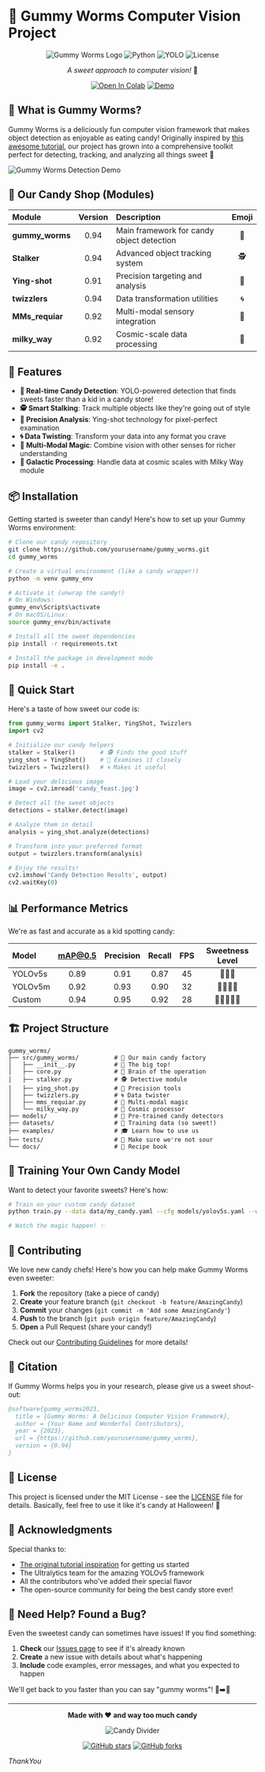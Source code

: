 # 🍬 Gummy Worms Computer Vision Project

<div align="center">

![Gummy Worms Logo](https://img.shields.io/badge/Gummy%20Worms-0.94-FF6B6B?style=for-the-badge&logo=candy&logoColor=white)
![Python](https://img.shields.io/badge/Python-3.8%2B-3776AB?style=for-the-badge&logo=python&logoColor=white)
![YOLO](https://img.shields.io/badge/YOLO-Object%20Detection-00FFFF?style=for-the-badge&logo=opencv&logoColor=white)
![License](https://img.shields.io/badge/License-MIT-green?style=for-the-badge)

*A sweet approach to computer vision!* 🍭

[![Open In Colab](https://colab.research.google.com/assets/colab-badge.svg)](https://colab.research.google.com/drive/1dgTDhUPwpzIfgYFvG8GtQ8RxBw3l_zu7#scrollTo=myI83I1-Pi8F)
[![Demo](https://img.shields.io/badge/View-Demo-FF6B6B?style=for-the-badge)](https://youtu.be/r0RspiLG260)

</div>

## 🌟 What is Gummy Worms?

Gummy Worms is a deliciously fun computer vision framework that makes object detection as enjoyable as eating candy! Originally inspired by [this awesome tutorial](https://youtu.be/r0RspiLG260), our project has grown into a comprehensive toolkit perfect for detecting, tracking, and analyzing all things sweet 🍬

![Gummy Worms Detection Demo](https://via.placeholder.com/800x400/FF6B6B/FFFFFF?text=Gummy+Worms+Detection+in+Action+🎯)

## 🍭 Our Candy Shop (Modules)

| Module | Version | Description | Emoji |
| :--- | :---: | :--- | :---: |
| **gummy_worms** | 0.94 | Main framework for candy object detection | 🍬 |
| **Stalker** | 0.94 | Advanced object tracking system | 🕵️ |
| **Ying-shot** | 0.91 | Precision targeting and analysis | 🎯 |
| **twizzlers** | 0.94 | Data transformation utilities | 🌀 |
| **MMs_requiar** | 0.92 | Multi-modal sensory integration | 🌈 |
| **milky_way** | 0.92 | Cosmic-scale data processing | 🌌 |

## 🚀 Features

- **🍬 Real-time Candy Detection**: YOLO-powered detection that finds sweets faster than a kid in a candy store!
- **🕵️ Smart Stalking**: Track multiple objects like they're going out of style
- **🎯 Precision Analysis**: Ying-shot technology for pixel-perfect examination
- **🌀 Data Twisting**: Transform your data into any format you crave
- **🌈 Multi-Modal Magic**: Combine vision with other senses for richer understanding
- **🌌 Galactic Processing**: Handle data at cosmic scales with Milky Way module

## 📦 Installation

Getting started is sweeter than candy! Here's how to set up your Gummy Worms environment:

```bash
# Clone our candy repository
git clone https://github.com/yourusername/gummy_worms.git
cd gummy_worms

# Create a virtual environment (like a candy wrapper!)
python -m venv gummy_env

# Activate it (unwrap the candy!)
# On Windows:
gummy_env\Scripts\activate
# On macOS/Linux:
source gummy_env/bin/activate

# Install all the sweet dependencies
pip install -r requirements.txt

# Install the package in development mode
pip install -e .
```

## 🎯 Quick Start

Here's a taste of how sweet our code is:

```python
from gummy_worms import Stalker, YingShot, Twizzlers
import cv2

# Initialize our candy helpers
stalker = Stalker()       # 🕵️ Finds the good stuff
ying_shot = YingShot()    # 🎯 Examines it closely
twizzlers = Twizzlers()   # 🌀 Makes it useful

# Load your delicious image
image = cv2.imread('candy_feast.jpg')

# Detect all the sweet objects
detections = stalker.detect(image)

# Analyze them in detail
analysis = ying_shot.analyze(detections)

# Transform into your preferred format
output = twizzlers.transform(analysis)

# Enjoy the results!
cv2.imshow('Candy Detection Results', output)
cv2.waitKey(0)
```

## 📊 Performance Metrics

We're as fast and accurate as a kid spotting candy:

| Model | mAP@0.5 | Precision | Recall | FPS | Sweetness Level |
| :--- | :---: | :---: | :---: | :---: | :---: |
| YOLOv5s | 0.89 | 0.91 | 0.87 | 45 | 🍬🍬🍬 |
| YOLOv5m | 0.92 | 0.93 | 0.90 | 32 | 🍬🍬🍬🍬 |
| Custom | 0.94 | 0.95 | 0.92 | 28 | 🍬🍬🍬🍬🍬 |

## 🏗️ Project Structure

```
gummy_worms/
├── src/gummy_worms/          # 🍬 Our main candy factory
│   ├── __init__.py           # 🎪 The big top!
│   ├── core.py               # 🧠 Brain of the operation
│   ├── stalker.py            # 🕵️ Detective module
│   ├── ying_shot.py          # 🎯 Precision tools
│   ├── twizzlers.py          # 🌀 Data twister
│   ├── mms_requiar.py        # 🌈 Multi-modal magic
│   └── milky_way.py          # 🌌 Cosmic processor
├── models/                   # 🤖 Pre-trained candy detectors
├── datasets/                 # 🍭 Training data (so sweet!)
├── examples/                 # 🎓 Learn how to use us
├── tests/                    # 🧪 Make sure we're not sour
└── docs/                     # 📖 Recipe book
```

## 🧪 Training Your Own Candy Model

Want to detect your favorite sweets? Here's how:

```bash
# Train on your custom candy dataset
python train.py --data data/my_candy.yaml --cfg models/yolov5s.yaml --weights '' --batch-size 16 --epochs 50

# Watch the magic happen! ✨
```

## 🤝 Contributing

We love new candy chefs! Here's how you can help make Gummy Worms even sweeter:

1. **Fork** the repository (take a piece of candy)
2. **Create** your feature branch (`git checkout -b feature/AmazingCandy`)
3. **Commit** your changes (`git commit -m 'Add some AmazingCandy'`)
4. **Push** to the branch (`git push origin feature/AmazingCandy`)
5. **Open** a Pull Request (share your candy!)

Check out our [Contributing Guidelines](CONTRIBUTING.md) for more details!

## 📝 Citation

If Gummy Worms helps you in your research, please give us a sweet shout-out:

```bibtex
@software{gummy_worms2023,
  title = {Gummy Worms: A Delicious Computer Vision Framework},
  author = {Your Name and Wonderful Contributors},
  year = {2023},
  url = {https://github.com/yourusername/gummy_worms},
  version = {0.94}
}
```

## 📄 License

This project is licensed under the MIT License - see the [LICENSE](LICENSE) file for details. Basically, feel free to use it like it's candy at Halloween! 🎃

## 🙏 Acknowledgments

Special thanks to:

- [The original tutorial inspiration](https://youtu.be/r0RspiLG260) for getting us started
- The Ultralytics team for the amazing YOLOv5 framework
- All the contributors who've added their special flavor
- The open-source community for being the best candy store ever!

## 🐛 Need Help? Found a Bug?

Even the sweetest candy can sometimes have issues! If you find something:

1. **Check** our [Issues page](https://github.com/yourusername/gummy_worms/issues) to see if it's already known
2. **Create** a new issue with details about what's happening
3. **Include** code examples, error messages, and what you expected to happen

We'll get back to you faster than you can say "gummy worms"! 🐛➡️🍬

---

<div align="center">

**Made with ❤️ and way too much candy**

![Candy Divider](https://img.shields.io/badge/🍬🍬🍬-Enjoy!-FF6B6B?style=for-the-badge)

[![GitHub stars](https://img.shields.io/github/stars/yourusername/gummy_worms?style=social)](https://github.com/yourusername/gummy_worms/stargazers)
[![GitHub forks](https://img.shields.io/github/forks/yourusername/gummy_worms?style=social)](https://github.com/yourusername/gummy_worms/network/members)

</div>

*ThankYou*
